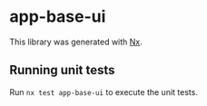 # app-base-ui

This library was generated with [Nx](https://nx.dev).

## Running unit tests

Run `nx test app-base-ui` to execute the unit tests.
